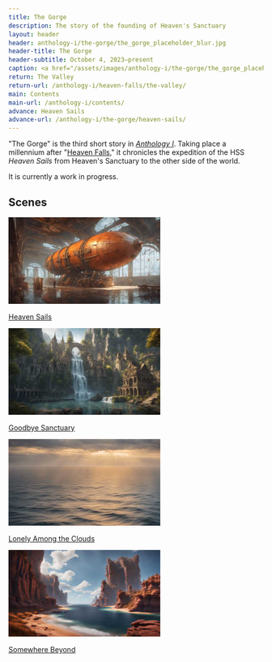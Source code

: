 ```yaml
---
title: The Gorge
description: The story of the founding of Heaven's Sanctuary
layout: header
header: anthology-i/the-gorge/the_gorge_placeholder_blur.jpg
header-title: The Gorge
header-subtitle: October 4, 2023–present
caption: <a href="/assets/images/anthology-i/the-gorge/the_gorge_placeholder.jpg" target="_blank">A.I. placeholder artwork</a> generated using <a href="https://creator.nightcafe.studio/creation/s4qK7NOZ5nVk1PMPJJDG" target="_blank">NightCafe Stable Diffusion v1.5 ⧉</a> — <a href="https://creativecommons.org/publicdomain/zero/1.0/" target="_blank">CC0 1.0 ⧉</a>
return: The Valley
return-url: /anthology-i/heaven-falls/the-valley/
main: Contents
main-url: /anthology-i/contents/
advance: Heaven Sails
advance-url: /anthology-i/the-gorge/heaven-sails/
---
```


"The Gorge" is the third short story in <a href="/anthology-i/">*Anthology I*</a>. Taking place a millennium after "<a href="/anthology-i/heaven-falls/">Heaven Falls</a>," it chronicles the expedition of the HSS <i>Heaven Sails</i> from Heaven's Sanctuary to the other side of the world.

It is currently a work in progress.

## Scenes
<div markdown=0>
    <a class="feature option cropped" href="/anthology-i/the-gorge/heaven-sails/">
        <img src="/assets/images/anthology-i/the-gorge/heaven_sails_placeholder_small.jpg" alt="Heaven Sails placeholder artwork">
        <div><p>Heaven Sails</p></div>
    </a>
    <a class="feature option cropped" href="/anthology-i/the-gorge/goodbye-sanctuary/">
        <img src="/assets/images/anthology-i/the-gorge/goodbye_sanctuary_placeholder_small.jpg" alt="Goodbye Sanctuary placeholder artwork">
        <div><p>Goodbye Sanctuary</p></div>
    </a>
    <a class="feature option cropped" href="/anthology-i/the-gorge/lonely-among-the-clouds/">
        <img src="/assets/images/anthology-i/the-gorge/lonely_among_the_clouds_placeholder_small.jpg" alt="Lonely Among the Clouds placeholder artwork">
        <div><p>Lonely Among the Clouds</p></div>
    </a>
    <a class="feature option cropped" href="/anthology-i/the-gorge/somewhere-beyond/">
        <img src="/assets/images/anthology-i/the-gorge/somewhere_beyond_placeholder_small.jpg" alt="Somewhere Beyond placeholder artwork">
        <div><p>Somewhere Beyond</p></div>
    </a>
</div>